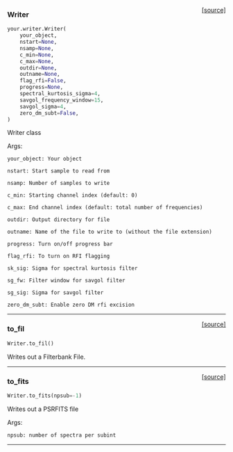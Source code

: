 <span style="float:right;">[[source]](https://github.com/thepetabyteproject/your/blob/master/your/writer.py#L17)</span>

### Writer


```python
your.writer.Writer(
    your_object,
    nstart=None,
    nsamp=None,
    c_min=None,
    c_max=None,
    outdir=None,
    outname=None,
    flag_rfi=False,
    progress=None,
    spectral_kurtosis_sigma=4,
    savgol_frequency_window=15,
    savgol_sigma=4,
    zero_dm_subt=False,
)
```


Writer class

Args:

    your_object: Your object

    nstart: Start sample to read from

    nsamp: Number of samples to write

    c_min: Starting channel index (default: 0)

    c_max: End channel index (default: total number of frequencies)

    outdir: Output directory for file

    outname: Name of the file to write to (without the file extension)

    progress: Turn on/off progress bar

    flag_rfi: To turn on RFI flagging

    sk_sig: Sigma for spectral kurtosis filter

    sg_fw: Filter window for savgol filter

    sg_sig: Sigma for savgol filter

    zero_dm_subt: Enable zero DM rfi excision


----

<span style="float:right;">[[source]](https://github.com/thepetabyteproject/your/blob/master/your/writer.py#L146)</span>

### to_fil


```python
Writer.to_fil()
```


Writes out a Filterbank File.


----

<span style="float:right;">[[source]](https://github.com/thepetabyteproject/your/blob/master/your/writer.py#L190)</span>

### to_fits


```python
Writer.to_fits(npsub=-1)
```


Writes out a PSRFITS file

Args:

    npsub: number of spectra per subint


----

